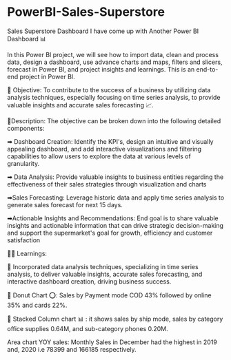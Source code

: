 # PowerBI-Sales-Superstore
Sales Superstore Dashboard
I have come up with Another Power BI Dashboard 📊

In this Power BI project, we will see how to import data, clean and process data, design a dashboard, use advance charts and maps, filters and slicers, forecast in Power BI, and project insights and learnings. This is an end-to-end project in Power BI.

💼 Objective: To contribute to the success of a business by utilizing data analysis techniques, especially focusing on time series analysis, to provide valuable insights and accurate sales forecasting 📈.

📝Description: The objective can be broken down into the following detailed components:

➡ Dashboard Creation: Identify the KPI's, design an intuitive and visually appealing dashboard, and add interactive visualizations and filtering capabilities to allow users to explore the data at various levels of granularity.

➡ Data Analysis: Provide valuable insights to business entities regarding the effectiveness of their sales strategies through visualization and charts

➡Sales Forecasting: Leverage historic data and apply time series analysis to generate sales forecast for next 15 days.

➡Actionable Insights and Recommendations: End goal is to share valuable insights and actionable information that can drive strategic decision-making and support the supermarket's goal for growth, efficiency and customer satisfaction

✍🏻 Learnings:

🥇 Incorporated data analysis techniques, specializing in time series analysis, to deliver valuable insights, accurate sales forecasting, and interactive dashboard creation, driving business success.

🥈 Donut Chart ⭕: Sales by Payment mode COD 43% followed by online 35% and cards 22%.

🥉 Stacked Column chart 📊 : it shows sales by ship mode, sales by category office supplies 0.64M, and sub-category phones 0.20M.

Area chart YOY sales: Monthly Sales in December had the highest in 2019 and, 2020 i.e 78399 and 166185 respectively.
